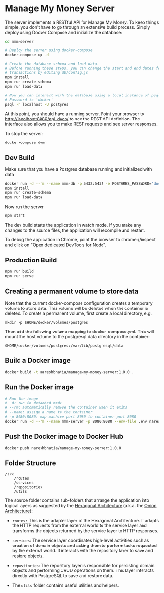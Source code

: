 # Manage My Money Server

The server implements a RESTful API for Manage My Money. To keep things simple,
you don't have to go through an extensive build process. Simply deploy using
Docker Compose and initialize the database:

```bash
cd mmm-server

# Deploy the server using docker-compose
docker-compose up -d

# Create the database schema and load data.
# Before running these steps, you can change the start and end dates for
# transactions by editing db/config.js
npm install
npm run create-schema
npm run load-data

# Now you can interact with the database using a local instance of psql
# Password is 'docker'
psql -h localhost -U postgres
```

At this point, you should have a running server. Point your browser to
[http://localhost:8080/api-docs/](http://localhost:8080/api-docs/) to see the
REST API definition. The interface also allows you to make REST requests and see
server responses.

To stop the server:

    docker-compose down

## Dev Build

Make sure that you have a Postgres database running and initialized with data

```bash
docker run -d --rm --name mmm-db -p 5432:5432 -e POSTGRES_PASSWORD='docker' postgres:11-alpine
npm install
npm run create-schema
npm run load-data
```

Now run the server

```bash
npm start
```

The dev build starts the application in watch mode. If you make any changes to
the source files, the application will recompile and restart.

To debug the application in Chrome, point the browser to chrome://inspect and
click on "Open dedicated DevTools for Node".

## Production Build

```bash
npm run build
npm run serve
```

## Creating a permanent volume to store data

Note that the current docker-compose configuration creates a temporary volume to
store data. This volume will be deleted when the container is deleted. To create
a permanent volume, first create a local directory, e.g.

    mkdir -p $HOME/docker/volumes/postgres

Then add the following volume mapping to docker-compose.yml. This will mount the
host volume to the postgresql data directory in the container:

    $HOME/docker/volumes/postgres:/var/lib/postgresql/data

## Build a Docker image

```bash
docker build -t nareshbhatia/manage-my-money-server:1.0.0 .
```

## Run the Docker image

```bash
# Run the image
# -d: run in detached mode
# --rm: automatically remove the container when it exits
# --name: assign a name to the container
# -p 8080:8080: map machine port 8080 to container port 8080
docker run -d --rm --name mmm-server -p 8080:8080 --env-file .env nareshbhatia/manage-my-money-server:1.0.0
```

## Push the Docker image to Docker Hub

```bash
docker push nareshbhatia/manage-my-money-server:1.0.0
```

## Folder Structure

```
/src
    /routes
    /services
    /repositories
    /utils
```

The source folder contains sub-folders that arrange the application into logical
layers as suggested by the
[Hexagonal Architecture](http://alistair.cockburn.us/Hexagonal+architecture)
(a.k.a. the
[Onion Architecture](http://jeffreypalermo.com/blog/the-onion-architecture-part-1/)):

-   `routes:` This is the adapter layer of the Hexagonal Architecture. It adapts
    the HTTP requests from the external world to the service layer and
    transforms the objects returned by the service layer to HTTP responses.

-   `services`: The service layer coordinates high-level activities such as
    creation of domain objects and asking them to perform tasks requested by the
    external world. It interacts with the repository layer to save and restore
    objects.

-   `repositories`: The repository layer is responsible for persisting domain
    objects and performing CRUD operations on them. This layer interacts
    directly with PostgreSQL to save and restore data.

-   The `utils` folder contains useful utilities and helpers.
